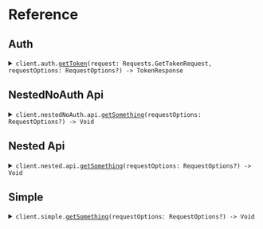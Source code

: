 # Reference
## Auth
<details><summary><code>client.auth.<a href="/Sources/Resources/Auth/AuthClient.swift">getToken</a>(request: Requests.GetTokenRequest, requestOptions: RequestOptions?) -> TokenResponse</code></summary>
<dl>
<dd>

#### 🔌 Usage

<dl>
<dd>

<dl>
<dd>

```swift
import Foundation
import OauthClientCredentials

private func main() async throws {
    let client = OauthClientCredentialsClient()

    try await client.auth.getToken(request: .init(
        clientId: "client_id",
        clientSecret: "client_secret",
        audience: .httpsApiExampleCom,
        grantType: .clientCredentials,
        scope: "scope"
    ))
}

try await main()
```
</dd>
</dl>
</dd>
</dl>

#### ⚙️ Parameters

<dl>
<dd>

<dl>
<dd>

**request:** `Requests.GetTokenRequest` 
    
</dd>
</dl>

<dl>
<dd>

**requestOptions:** `RequestOptions?` — Additional options for configuring the request, such as custom headers or timeout settings.
    
</dd>
</dl>
</dd>
</dl>


</dd>
</dl>
</details>

## NestedNoAuth Api
<details><summary><code>client.nestedNoAuth.api.<a href="/Sources/Resources/NestedNoAuth/Api/ApiClient.swift">getSomething</a>(requestOptions: RequestOptions?) -> Void</code></summary>
<dl>
<dd>

#### 🔌 Usage

<dl>
<dd>

<dl>
<dd>

```swift
import Foundation
import OauthClientCredentials

private func main() async throws {
    let client = OauthClientCredentialsClient()

    try await client.nestedNoAuth.api.getSomething()
}

try await main()
```
</dd>
</dl>
</dd>
</dl>

#### ⚙️ Parameters

<dl>
<dd>

<dl>
<dd>

**requestOptions:** `RequestOptions?` — Additional options for configuring the request, such as custom headers or timeout settings.
    
</dd>
</dl>
</dd>
</dl>


</dd>
</dl>
</details>

## Nested Api
<details><summary><code>client.nested.api.<a href="/Sources/Resources/Nested/Api/NestedApiClient.swift">getSomething</a>(requestOptions: RequestOptions?) -> Void</code></summary>
<dl>
<dd>

#### 🔌 Usage

<dl>
<dd>

<dl>
<dd>

```swift
import Foundation
import OauthClientCredentials

private func main() async throws {
    let client = OauthClientCredentialsClient()

    try await client.nested.api.getSomething()
}

try await main()
```
</dd>
</dl>
</dd>
</dl>

#### ⚙️ Parameters

<dl>
<dd>

<dl>
<dd>

**requestOptions:** `RequestOptions?` — Additional options for configuring the request, such as custom headers or timeout settings.
    
</dd>
</dl>
</dd>
</dl>


</dd>
</dl>
</details>

## Simple
<details><summary><code>client.simple.<a href="/Sources/Resources/Simple/SimpleClient.swift">getSomething</a>(requestOptions: RequestOptions?) -> Void</code></summary>
<dl>
<dd>

#### 🔌 Usage

<dl>
<dd>

<dl>
<dd>

```swift
import Foundation
import OauthClientCredentials

private func main() async throws {
    let client = OauthClientCredentialsClient()

    try await client.simple.getSomething()
}

try await main()
```
</dd>
</dl>
</dd>
</dl>

#### ⚙️ Parameters

<dl>
<dd>

<dl>
<dd>

**requestOptions:** `RequestOptions?` — Additional options for configuring the request, such as custom headers or timeout settings.
    
</dd>
</dl>
</dd>
</dl>


</dd>
</dl>
</details>
